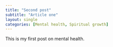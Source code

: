 ```yaml
---
title: "Second post"
subtitle: "Article one"
layout: single
categories: [Mental health, Spiritual growth]
---
```


This is my first post on mental health.
